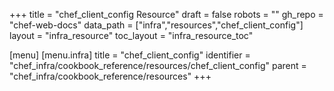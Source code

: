 +++
title = "chef_client_config Resource"
draft = false
robots = ""
gh_repo = "chef-web-docs"
data_path = ["infra","resources","chef_client_config"]
layout = "infra_resource"
toc_layout = "infra_resource_toc"

[menu]
  [menu.infra]
    title = "chef_client_config"
    identifier = "chef_infra/cookbook_reference/resources/chef_client_config"
    parent = "chef_infra/cookbook_reference/resources"
+++

<!-- The contents of this page are automatically generated from the chef_client_config.yaml file in the data directory. -->
<!-- To suggest a change, edit the https://github.com/chef/chef/blob/master/lib/chef/resource/chef_client_config.rb file
      and submit a pull request to the https://github.com/chef/chef repository. -->
